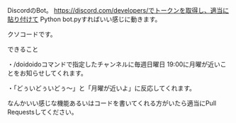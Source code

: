 DiscordのBot。 https://discord.com/developers/でトークンを取得し、適当に貼り付けて Python bot.pyすればいい感じに動きます。

クソコードです。


できること

・/doidoidoコマンドで指定したチャンネルに毎週日曜日 19:00に月曜が近いことをお知らせしてくれます。

・「どぅいどぅいどぅ～」と「月曜が近いよ」に反応してくれます。

なんかいい感じな機能あるいはコードを書いてくれる方がいたら適当にPull Requestsしてください。
